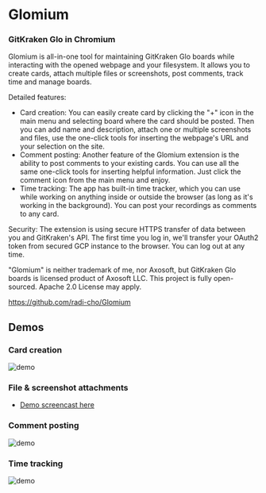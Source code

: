 # Glomium

### GitKraken Glo in Chromium

Glomium is all-in-one tool for maintaining GitKraken Glo boards while interacting with the opened webpage and your filesystem. It allows you to create cards, attach multiple files or screenshots, post comments, track time and manage boards.

Detailed features:
- Card creation: You can easily create card by clicking the "+" icon in the main menu and selecting board where the card should be posted. Then you can add name and description, attach one or multiple screenshots and files, use the one-click tools for inserting the webpage's URL and your selection on the site.
- Comment posting: Another feature of the Glomium extension is the ability to post comments to your existing cards. You can use all the same one-click tools for inserting helpful information. Just click the comment icon from the main menu and enjoy.
- Time tracking: The app has built-in time tracker, which you can use while working on anything inside or outside the browser (as long as it's working in the background). You can post your recordings as comments to any card.

Security: The extension is using secure HTTPS transfer of data between you and GitKraken's API. The first time you log in, we'll transfer your OAuth2 token from secured GCP instance to the browser. You can log out at any time.

"Glomium" is neither trademark of me, nor Axosoft, but GitKraken Glo boards is licensed product of Axosoft LLC. This project is fully open-sourced. Apache 2.0 License may apply.

https://github.com/radi-cho/Glomium

## Demos

### Card creation
![demo](https://storage.googleapis.com/glomium-storage/glo1.gif)

### File & screenshot attachments
- [Demo screencast here](https://storage.googleapis.com/glomium-storage/glo2.gif)

### Comment posting
![demo](https://storage.googleapis.com/glomium-storage/glo3.gif)

### Time tracking
![demo](https://storage.googleapis.com/glomium-storage/glo4.gif)
